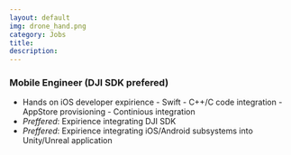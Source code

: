 ```yaml
---
layout: default
img: drone_hand.png
category: Jobs
title: 
description: 
---
```


  ### Mobile Engineer (DJI SDK prefered)

   - Hands on iOS developer expirience
    - Swift
    - C++/C code integration
    - AppStore provisioning
    - Continious integration
   - *Preffered*: Expirience integrating DJI SDK
   - *Preffered*: Expirience integrating iOS/Android subsystems into Unity/Unreal application
   

   